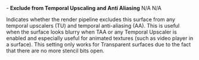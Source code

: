 <tr>
<td>- <strong>Exclude from Temporal Upscaling and Anti Aliasing</strong></td>
<td>N/A</td>
<td>N/A</td>
<td>

Indicates whether the render pipeline excludes this surface from any temporal upscalers (TU) and temporal anti-aliasing (AA). This is useful when the surface looks blurry when TAA or any Temporal Upscaler is enabled and especially useful for animated textures (such as video player in a surface).
This setting only works for Transparent surfaces due to the fact that there are no more stencil bits open.

</td>
</tr>
